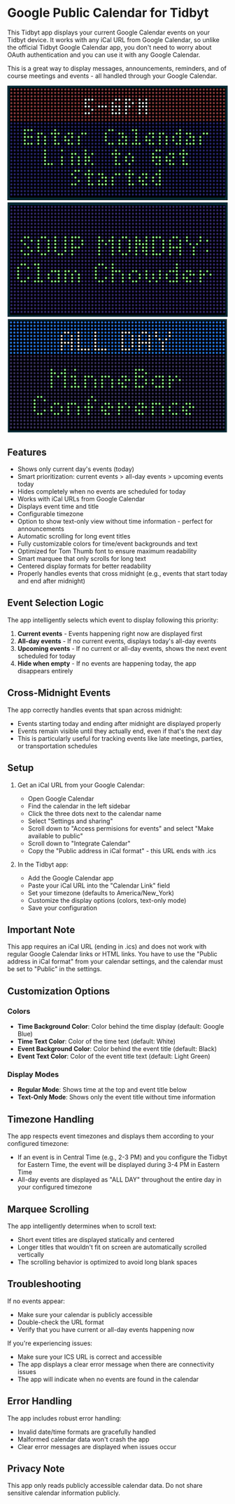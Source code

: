 # Google Public Calendar for Tidbyt

This Tidbyt app displays your current Google Calendar events on your Tidbyt device. It works with any iCal URL from Google Calendar, so unlike the official Tidbyt Google Calendar app, you don't need to worry about OAuth authentication and you can use it with any Google Calendar.

This is a great way to display messages, announcements, reminders, and of course meetings and events - all handled through your Google Calendar.

![Google Public Calendar for Tidbyt](./images/google-calendar-tidbyt-demo.jpg)

## Features

- Shows only current day's events (today)
- Smart prioritization: current events > all-day events > upcoming events today
- Hides completely when no events are scheduled for today
- Works with iCal URLs from Google Calendar
- Displays event time and title
- Configurable timezone
- Option to show text-only view without time information - perfect for announcements
- Automatic scrolling for long event titles
- Fully customizable colors for time/event backgrounds and text
- Optimized for Tom Thumb font to ensure maximum readability
- Smart marquee that only scrolls for long text
- Centered display formats for better readability
- Properly handles events that cross midnight (e.g., events that start today and end after midnight)

## Event Selection Logic

The app intelligently selects which event to display following this priority:
1. **Current events** - Events happening right now are displayed first
2. **All-day events** - If no current events, displays today's all-day events
3. **Upcoming events** - If no current or all-day events, shows the next event scheduled for today
4. **Hide when empty** - If no events are happening today, the app disappears entirely

## Cross-Midnight Events

The app correctly handles events that span across midnight:
- Events starting today and ending after midnight are displayed properly
- Events remain visible until they actually end, even if that's the next day
- This is particularly useful for tracking events like late meetings, parties, or transportation schedules

## Setup

1. Get an iCal URL from your Google Calendar:
   - Open Google Calendar
   - Find the calendar in the left sidebar
   - Click the three dots next to the calendar name
   - Select "Settings and sharing"
   - Scroll down to "Access permisions for events" and select "Make available to public"
   - Scroll down to "Integrate Calendar"
   - Copy the "Public address in iCal format" - this URL ends with .ics

2. In the Tidbyt app:
   - Add the Google Calendar app
   - Paste your iCal URL into the "Calendar Link" field
   - Set your timezone (defaults to America/New_York)
   - Customize the display options (colors, text-only mode)
   - Save your configuration

## Important Note

This app requires an iCal URL (ending in .ics) and does not work with regular Google Calendar links or HTML links. You have to use the "Public address in iCal format" from your calendar settings, and the calendar must be set to "Public" in the settings.

## Customization Options

### Colors
- **Time Background Color**: Color behind the time display (default: Google Blue)
- **Time Text Color**: Color of the time text (default: White)
- **Event Background Color**: Color behind the event title (default: Black)
- **Event Text Color**: Color of the event title text (default: Light Green)

### Display Modes
- **Regular Mode**: Shows time at the top and event title below
- **Text-Only Mode**: Shows only the event title without time information

## Timezone Handling

The app respects event timezones and displays them according to your configured timezone:

- If an event is in Central Time (e.g., 2-3 PM) and you configure the Tidbyt for Eastern Time, the event will be displayed during 3-4 PM in Eastern Time
- All-day events are displayed as "ALL DAY" throughout the entire day in your configured timezone

## Marquee Scrolling

The app intelligently determines when to scroll text:
- Short event titles are displayed statically and centered
- Longer titles that wouldn't fit on screen are automatically scrolled vertically
- The scrolling behavior is optimized to avoid long blank spaces

## Troubleshooting

If no events appear:
- Make sure your calendar is publicly accessible
- Double-check the URL format
- Verify that you have current or all-day events happening now

If you're experiencing issues:
- Make sure your ICS URL is correct and accessible
- The app displays a clear error message when there are connectivity issues
- The app will indicate when no events are found in the calendar

## Error Handling

The app includes robust error handling:
- Invalid date/time formats are gracefully handled
- Malformed calendar data won't crash the app
- Clear error messages are displayed when issues occur

## Privacy Note

This app only reads publicly accessible calendar data. Do not share sensitive calendar information publicly.